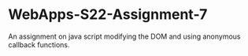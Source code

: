 # WebApps-S22-Assignment-7

An assignment on java script modifying the DOM and using anonymous callback functions.<br>


